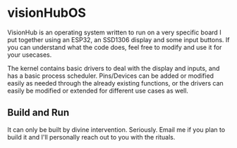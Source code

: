 # visionHubOS

VisionHub is an operating system written to run on a very specific board I put together using an ESP32, an SSD1306 display and some input buttons. If you can understand what the code does, feel free to modify and use it for your usecases.

The kernel contains basic drivers to deal with the display and inputs, and has a basic process scheduler. Pins/Devices can be added or modified easily as needed through the already existing functions, or the drivers can easily be modified or extended for different use cases as well.

## Build and Run
It can only be built by divine intervention. Seriously. Email me if you plan to build it and I'll personally reach out to you with the rituals.


